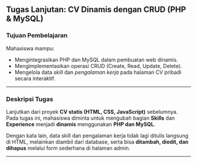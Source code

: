 
## **Tugas Lanjutan: CV Dinamis dengan CRUD (PHP & MySQL)**

### **Tujuan Pembelajaran**

Mahasiswa mampu:

* Mengintegrasikan PHP dan MySQL dalam pembuatan web dinamis.
* Mengimplementasikan operasi CRUD (Create, Read, Update, Delete).
* Mengelola data *skill* dan *pengalaman kerja* pada halaman CV pribadi secara interaktif.

---

### **Deskripsi Tugas**

Lanjutkan dari proyek **CV statis (HTML, CSS, JavaScript)** sebelumnya.
Pada tugas ini, mahasiswa diminta untuk mengubah bagian **Skills** dan **Experience** menjadi **dinamis** menggunakan **PHP dan MySQL**.

Dengan kata lain, data skill dan pengalaman kerja tidak lagi ditulis langsung di HTML, melainkan diambil dari database, serta bisa **ditambah, diedit, dan dihapus** melalui form sederhana di halaman admin.

---
